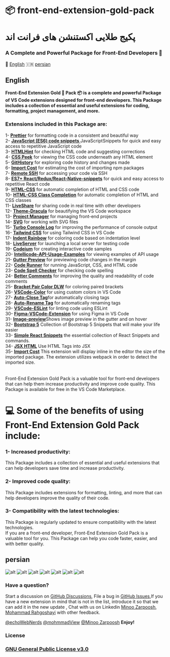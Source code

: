 # 📦 front-end-extension-gold-pack

# پکیج طلایی اکستنشن های فرانت اند

### A Complete and Powerful Package for Front-End Developers 🥇

🏴󠁧󠁢󠁥󠁮󠁧󠁿 <a href="#English">English</a> 🇮🇷 <a href="#persian">persian</a>

## English

**<p> Front-End Extension Gold 🥇 Pack 📦 is a complete and powerful Package of VS Code extensions designed for front-end developers. This Package includes a collection of essential and useful extensions for coding, formatting, project management, and more. </p>**

### Extensions included in this Package are:

1- [**Prettier**](https://marketplace.visualstudio.com/items?itemName=esbenp.prettier-vscode) for formatting code in a consistent and beautiful way <br>
2- [**JavaScript (ES6) code snippets** ](https://marketplace.visualstudio.com/items?itemName=xabikos.JavaScriptSnippets)JavaScriptSnippets for quick and easy access to repetitive JavaScript code <br>
3- [**HTMLHint**](https://marketplace.visualstudio.com/items?itemName=HTMLHint.vscode-htmlhint) for checking HTML code and suggesting corrections <br>
4- [**CSS Peek**](https://marketplace.visualstudio.com/items?itemName=pranaygp.vscode-css-peek) for viewing the CSS code underneath any HTML element <br>
5- [**GitHistory**](https://marketplace.visualstudio.com/items?itemName=donjayamanne.githistory) for exploring code history and changes made <br>
6- [**Import Cost**](https://marketplace.visualstudio.com/items?itemName=wix.vscode-import-cost) for estimating the cost of importing npm packages <br>
7- [**Remote SSH**](https://marketplace.visualstudio.com/items?itemName=ms-vscode-remote.remote-ssh) for accessing your code via SSH <br>
8- [**ES7+ React/Redux/React-Native-snippets**](https://marketplace.visualstudio.com/items?itemName=dsznajder.es7-react-js-snippets) for quick and easy access to repetitive React code <br>
9- [**HTML-CSS**](https://marketplace.visualstudio.com/items?itemName=solnurkarim.html-to-css-autocompletion) for automatic completion of HTML and CSS code <br>
10- [**HTML-CSS Class Completion**](https://marketplace.visualstudio.com/items?itemName=Zignd.html-css-class-completion) for automatic completion of HTML and CSS classes <br>
11- [**LiveShare**](https://marketplace.visualstudio.com/items?itemName=MS-vsliveshare.vsliveshare) for sharing code in real time with other developers <br>
12- [**Theme-Dracula**](https://marketplace.visualstudio.com/items?itemName=dracula-theme.theme-dracula) for beautifying the VS Code workspace <br>
13- [**Project Manager**](https://marketplace.visualstudio.com/items?itemName=alefragnani.project-manager) for managing front-end projects <br>
14- [**SVG**](https://marketplace.visualstudio.com/items?itemName=jock.svg) for working with SVG files <br>
15- [**Turbo Console Log**](https://marketplace.visualstudio.com/items?itemName=ChakrounAnas.turbo-console-log) for improving the performance of console output <br>
16- [**Tailwind CSS**](https://marketplace.visualstudio.com/items?itemName=bradlc.vscode-tailwindcss) for using Tailwind CSS in VS Code <br>
17- [**Indent Rainbow**](https://marketplace.visualstudio.com/items?itemName=oderwat.indent-rainbow) for coloring code based on indentation level <br>
18- [**LiveServer**](https://marketplace.visualstudio.com/items?itemName=ritwickdey.LiveServer) for launching a local server for testing code <br>
19- [**Codeium**](https://marketplace.visualstudio.com/items?itemName=Codeium.codeium) for creating interactive code samples <br>
20- [**Intellicode-API-Usage-Examples**](https://marketplace.visualstudio.com/items?itemName=VisualStudioExptTeam.intellicode-api-usage-examples) for viewing examples of API usage <br>
21- [**Gutter Preview**](https://marketplace.visualstudio.com/items?itemName=kisstkondoros.vscode-gutter-preview) for previewing code changes in the margin <br>
22- [**Code Runner**](https://marketplace.visualstudio.com/items?itemName=formulahendry.code-runner) for running JavaScript, CSS, and HTML code <br>
23- [**Code Spell Checker**](https://marketplace.visualstudio.com/items?itemName=streetsidesoftware.code-spell-checker) for checking code spelling <br>
24- [**Better Comments**](https://marketplace.visualstudio.com/items?itemName=aaron-bond.better-comments) for improving the quality and readability of code comments <br>
25- [**Bracket Pair Color DLW**](https://marketplace.visualstudio.com/items?itemName=CoenraadS.bracket-pair-colorizer-2) for coloring paired brackets <br>
26- [**VSCode-Color**](https://marketplace.visualstudio.com/items?itemName=anseki.vscode-color) for using custom colors in VS Code <br>
27- [**Auto-Close Tag**](https://marketplace.visualstudio.com/items?itemName=formulahendry.auto-close-tag)for automatically closing tags <br>
28- [**Auto-Rename Tag**](https://marketplace.visualstudio.com/items?itemName=formulahendry.auto-rename-tag) for automatically renaming tags <br>
29- [**VSCode-ESLint**](https://marketplace.visualstudio.com/items?itemName=formulahendry.auto-rename-tag) for linting code using ESLint <br>
30- [**Figma-VSCode-Extension**](https://marketplace.visualstudio.com/items?itemName=figma.figma-vscode-extension) for using Figma in VS Code <br>
31- [**Image-preview**](https://marketplace.visualstudio.com/items?itemName=kisstkondoros.vscode-gutter-preview)Shows image preview in the gutter and on hover<br>
32- [**Bootstrap 5**](https://marketplace.visualstudio.com/items?itemName=AnbuselvanRocky.bootstrap5-vscode) Collection of Bootstrap 5 Snippets that will make your life easier <br>
33- [**Simple React Snippets**](https://marketplace.visualstudio.com/items?itemName=burkeholland.simple-react-snippets) the essential collection of React Snippets and commands. <br>
34- [**JSX HTML**](https://marketplace.visualstudio.com/items?itemName=angelorafael.jsx-html-tags) Use HTML Tags into JSX <br>
35- [**Import Cost**](https://marketplace.visualstudio.com/items?itemName=wix.vscode-import-cost) This extension will display inline in the editor the size of the imported package. The extension utilizes webpack in order to detect the imported size. <br>
<br><br>
Front-End Extension Gold Pack is a valuable tool for front-end developers that can help them increase productivity and improve code quality. This Package is available for free in the VS Code Marketplace.

<h1>💻 Some of the benefits of using Front-End Extension Gold Pack include:</h1>

<h3>1- Increased productivity:</h3> This Package includes a collection of essential and useful extensions that can help developers save time and increase productivity.<br>
<h3>2- Improved code quality: </h3>This Package includes extensions for formatting, linting, and more that can help developers improve the quality of their code.<br>
<h3>3- Compatibility with the latest technologies: </h3>This Package is regularly updated to ensure compatibility with the latest technologies.<br>
If you are a front-end developer, Front-End Extension Gold Pack is a valuable tool for you. This Package can help you code faster, easier, and with better quality.

## persian

![alt](./image/2.png)
![alt](./image/3.png)
![alt](./image/4.png)
![alt](./image/5.png)
![alt](./image/6.png)
![alt](./image/7.png)
![alt](./image/8.png)

<h3>Have a question?</h3>

Start a discussion on [GitHub Discussions](https://github.com/redhat-developer/vscode-java/discussions), File a bug in [GitHub Issues](https://github.com/echoWebNerds/VsCode_Front-End/issues),If you have a new extension in mind that is not in the list, introduce it so that we can add it in the new update , Chat with us on Linkedin [Minoo Zarpoosh](https://www.linkedin.com/in/minoo-zarpoosh-8ab60b25a), [Mohammad Rahgoshayi](linkedin.com/in/mohammad-rahgoshahi-b3654325a) with other feedback.

[@echoWebNerds](https://github.com/echoWebNerds)
[@mohmmadView](https://github.com/mohmmadView/)
[@Minoo Zarpoosh](https://github.com/Zarpoosh)
**Enjoy!**


<h3>License<h3>

[GNU General Public License v3.0](https://github.com/echoWebNerds/VsCode_Front-End/blob/master/LICENSE)